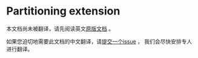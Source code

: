 # Partitioning extension

本文档尚未被翻译，请先阅读英文[原版文档](../../../extensions/partitioning.md) 。

如果您迫切地需要此文档的中文翻译，请[提交一个issue](https://github.com/cloudevents/spec/issues) ，
我们会尽快安排专人进行翻译。